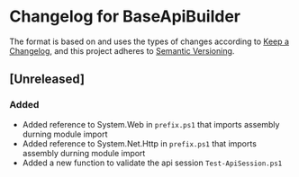 # Changelog for BaseApiBuilder

The format is based on and uses the types of changes according to [Keep a Changelog](https://keepachangelog.com/en/1.0.0/),
and this project adheres to [Semantic Versioning](https://semver.org/spec/v2.0.0.html).

## [Unreleased]

### Added

- Added reference to System.Web in `prefix.ps1` that imports assembly durning module import
- Added reference to System.Net.Http in `prefix.ps1` that imports assembly durning module import
- Added a new function to validate the api session `Test-ApiSession.ps1`

